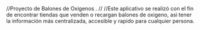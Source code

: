 //Proyecto de Balones de Oxigenos .
//
//Este aplicativo se realizó con el fin de encontrar tiendas que venden o recargan balones de oxigeno, asi tener la información más centralizada, accesible y rapido para cualquier persona.